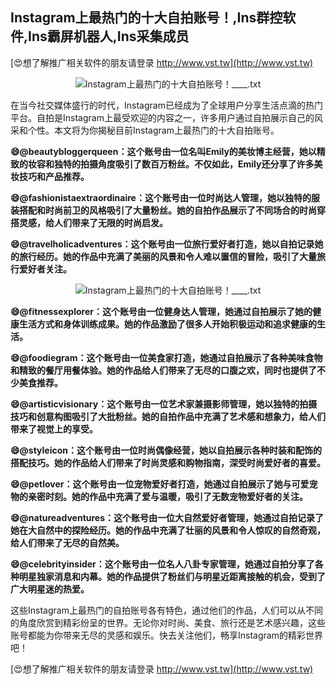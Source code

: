 ## **Instagram上最热门的十大自拍账号！,Ins群控软件,Ins霸屏机器人,Ins采集成员**

[😍想了解推广相关软件的朋友请登录 http://www.vst.tw](http://www.vst.tw)

 <center><img src="https://vst.tw/MP4/tuiguang/png/5.png" alt="Instagram上最热门的十大自拍账号！____.txt"></center>

在当今社交媒体盛行的时代，Instagram已经成为了全球用户分享生活点滴的热门平台。自拍是Instagram上最受欢迎的内容之一，许多用户通过自拍展示自己的风采和个性。本文将为你揭秘目前Instagram上最热门的十大自拍账号。

**😄@beautybloggerqueen：这个账号由一位名叫Emily的美妆博主经营，她以精致的妆容和独特的拍摄角度吸引了数百万粉丝。不仅如此，Emily还分享了许多美妆技巧和产品推荐。**

**😄@fashionistaextraordinaire：这个账号由一位时尚达人管理，她以独特的服装搭配和时尚前卫的风格吸引了大量粉丝。她的自拍作品展示了不同场合的时尚穿搭灵感，给人们带来了无限的时尚启发。**

**😄@travelholicadventures：这个账号由一位旅行爱好者打造，她以自拍记录她的旅行经历。她的作品中充满了美丽的风景和令人难以置信的冒险，吸引了大量旅行爱好者关注。**

 <center><img src="https://vst.tw/MP4/tuiguang/png/3.png" alt="Instagram上最热门的十大自拍账号！____.txt"></center>

**😄@fitnessexplorer：这个账号由一位健身达人管理，她通过自拍展示了她的健康生活方式和身体训练成果。她的作品激励了很多人开始积极运动和追求健康的生活。**

**😄@foodiegram：这个账号由一位美食家打造，她通过自拍展示了各种美味食物和精致的餐厅用餐体验。她的作品给人们带来了无尽的口腹之欢，同时也提供了不少美食推荐。**

**😄@artisticvisionary：这个账号由一位艺术家兼摄影师管理，她以独特的拍摄技巧和创意构图吸引了大批粉丝。她的自拍作品中充满了艺术感和想象力，给人们带来了视觉上的享受。**

**😄@styleicon：这个账号由一位时尚偶像经营，她以自拍展示各种时装和配饰的搭配技巧。她的作品给人们带来了时尚灵感和购物指南，深受时尚爱好者的喜爱。**

**😄@petlover：这个账号由一位宠物爱好者打造，她通过自拍展示了她与可爱宠物的亲密时刻。她的作品中充满了爱与温暖，吸引了无数宠物爱好者的关注。**

**😄@natureadventures：这个账号由一位大自然爱好者管理，她通过自拍记录了她在大自然中的探险经历。她的作品中充满了壮丽的风景和令人惊叹的自然奇观，给人们带来了无尽的自然美。**

**😄@celebrityinsider：这个账号由一位名人八卦专家管理，她通过自拍分享了各种明星独家消息和内幕。她的作品提供了粉丝们与明星近距离接触的机会，受到了广大明星迷的热爱。**

这些Instagram上最热门的自拍账号各有特色，通过他们的作品，人们可以从不同的角度欣赏到精彩纷呈的世界。无论你对时尚、美食、旅行还是艺术感兴趣，这些账号都能为你带来无尽的灵感和娱乐。快去关注他们，畅享Instagram的精彩世界吧！

[😍想了解推广相关软件的朋友请登录 http://www.vst.tw](http://www.vst.tw)



